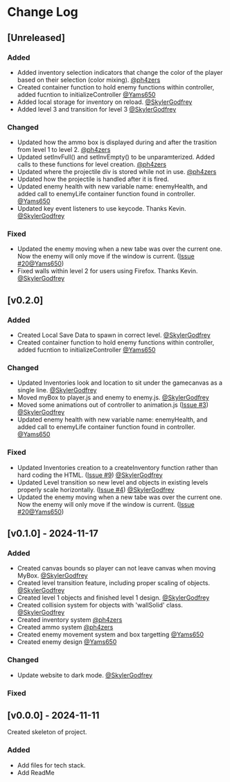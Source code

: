 
# Change Log

## [Unreleased]

### Added
- Added inventory selection indicators that change the color of the player based on their selection (color mixing). [@ph4zers](https://github.com/ph4zers)
- Created container function to hold enemy functions within controller, added fucntion to initializeController [@Yams650](https://github.com/Yams650)
- Added local storage for inventory on reload. [@SkylerGodfrey](https://github.com/sGodfreyCVTC)
- Added level 3 and transition for level 3 [@SkylerGodfrey](https://github.com/sGodfreyCVTC)

### Changed
- Updated how the ammo box is displayed during and after the trasition from level 1 to level 2. [@ph4zers](https://github.com/ph4zers)
- Updated setInvFull() and setInvEmpty() to be unparamterized. Added calls to these functions for level creation. [@ph4zers](https://github.com/ph4zers)
- Updated where the projectile div is stored while not in use. [@ph4zers](https://github.com/ph4zers)
- Updated how the projectile is handled after it is fired. 
- Updated enemy health with new variable name: enemyHealth, and added call to enemyLife container function found in controller. [@Yams650](https://github.com/Yams650)
- Updated key event listeners to use keycode. Thanks Kevin. [@SkylerGodfrey](https://github.com/sGodfreyCVTC)
 
### Fixed
- Updated the enemy moving when a new tabe was over the current one. Now the enemy will only move if the window is current. ([Issue #20](https://github.com/it-sd-capstone/huebrush/issues/20)[@Yams650](https://github.com/Yams650))
- Fixed walls within level 2 for users using Firefox. Thanks Kevin. [@SkylerGodfrey](https://github.com/sGodfreyCVTC)
 
## [v0.2.0]
 
### Added
- Created Local Save Data to spawn in correct level. [@SkylerGodfrey](https://github.com/sGodfreyCVTC)
- Created container function to hold enemy functions within controller, added fucntion to initializeController [@Yams650](https://github.com/Yams650)

### Changed
- Updated Inventories look and location to sit under the gamecanvas as a single line. [@SkylerGodfrey](https://github.com/sGodfreyCVTC)
- Moved myBox to player.js and enemy to enemy.js. [@SkylerGodfrey](https://github.com/sGodfreyCVTC)
- Moved some animations out of controller to animation.js ([Issue #3](https://github.com/it-sd-capstone/huebrush/issues/3)) [@SkylerGodfrey](https://github.com/sGodfreyCVTC)
- Updated enemy health with new variable name: enemyHealth, and added call to enemyLife container function found in controller. [@Yams650](https://github.com/Yams650)
 
### Fixed
- Updated Inventories creation to a createInventory function rather than hard coding the HTML. ([Issue #9](https://github.com/it-sd-capstone/huebrush/issues/9)) [@SkylerGodfrey](https://github.com/sGodfreyCVTC)
- Updated Level transition so new level and objects in existing levels properly scale horizontally. ([Issue #4](https://github.com/it-sd-capstone/huebrush/issues/4)) [@SkylerGodfrey](https://github.com/sGodfreyCVTC)
- Updated the enemy moving when a new tabe was over the current one. Now the enemy will only move if the window is current. ([Issue #20](https://github.com/it-sd-capstone/huebrush/issues/20)[@Yams650](https://github.com/Yams650))

## [v0.1.0] - 2024-11-17
 
### Added
- Created canvas bounds so player can not leave canvas when moving MyBox. [@SkylerGodfrey](https://github.com/sGodfreyCVTC)
- Created level transition feature, including proper scaling of objects. [@SkylerGodfrey](https://github.com/sGodfreyCVTC)
- Created level 1 objects and finished level 1 design. [@SkylerGodfrey](https://github.com/sGodfreyCVTC)
- Created collision system for objects with 'wallSolid' class. [@SkylerGodfrey](https://github.com/sGodfreyCVTC)
- Created inventory system [@ph4zers](https://github.com/ph4zers)
- Created ammo system [@ph4zers](https://github.com/ph4zers)
- Created enemy movement system and box targetting [@Yams650](https://github.com/Yams650)
- Created enemy design [@Yams650](https://github.com/Yams650)

### Changed
- Update website to dark mode. [@SkylerGodfrey](https://github.com/sGodfreyCVTC)
 
### Fixed
 
## [v0.0.0] - 2024-11-11
  
Created skeleton of project. 
 
### Added
  - Add files for tech stack.
  - Add ReadMe


 